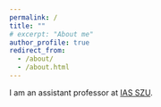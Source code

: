 ```yaml
---
permalink: /
title: ""
# excerpt: "About me"
author_profile: true
redirect_from: 
  - /about/
  - /about.html
---
```


I am an assistant professor at [IAS SZU](https://ias.szu.edu.cn).
